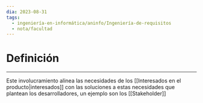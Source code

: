 ```yaml
---
dia: 2023-08-31
tags:
  - ingeniería-en-informática/aninfo/Ingeniería-de-requisitos
  - nota/facultad
---
```

# Definición
---
Este involucramiento alinea las necesidades de los [[Interesados en el producto|interesados]] con las soluciones a estas necesidades que plantean los desarrolladores, un ejemplo son los [[Stakeholder]]